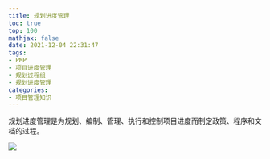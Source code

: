 ```yaml
---
title: 规划进度管理
toc: true
top: 100
mathjax: false
date: 2021-12-04 22:31:47
tags:
- PMP
- 项目进度管理
- 规划过程组
- 规划进度管理
categories:
- 项目管理知识
---
```

规划进度管理是为规划、编制、管理、执行和控制项目进度而制定政策、程序和文档的过程。


<img src="https://ddabb.github.io/photos/pmpimages/数据流向图/6.1规划进度管理.png"/>  
